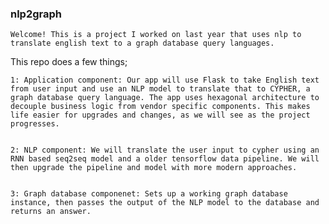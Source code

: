 ### nlp2graph 

    Welcome! This is a project I worked on last year that uses nlp to translate english text to a graph database query languages. 

This repo does a few things;

    1: Application component: Our app will use Flask to take English text from user input and use an NLP model to translate that to CYPHER, a graph database query language. The app uses hexagonal architecture to decouple business logic from vendor specific components. This makes life easier for upgrades and changes, as we will see as the project progresses.  


    2: NLP component: We will translate the user input to cypher using an RNN based seq2seq model and a older tensorflow data pipeline. We will then upgrade the pipeline and model with more modern approaches. 


    3: Graph database componenet: Sets up a working graph database instance, then passes the output of the NLP model to the database and returns an answer. 



